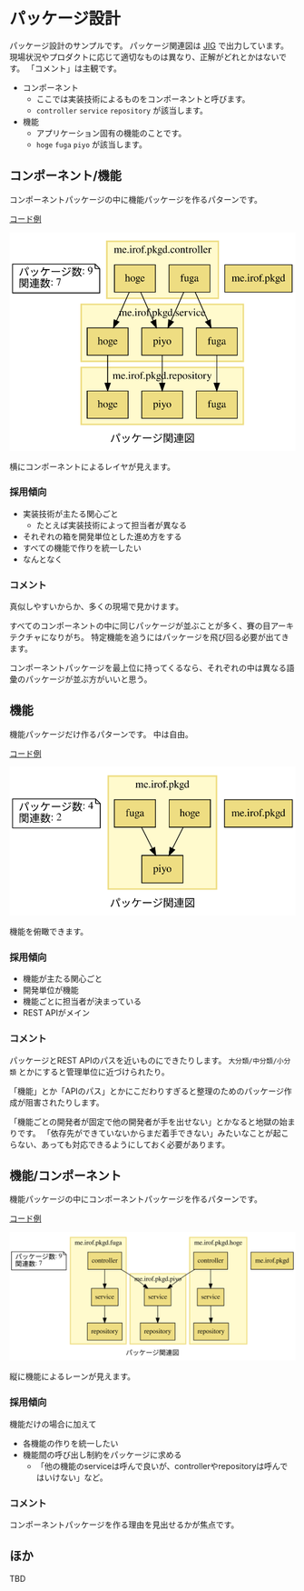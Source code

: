 パッケージ設計
============================================================

パッケージ設計のサンプルです。
パッケージ関連図は [JIG](https://github.com/dddjava/jig) で出力しています。
現場状況やプロダクトに応じて適切なものは異なり、正解がどれとかはないです。
「コメント」は主観です。

- コンポーネント
  - ここでは実装技術によるものをコンポーネントと呼びます。
  - `controller` `service` `repository` が該当します。
- 機能
  - アプリケーション固有の機能のことです。
  - `hoge` `fuga` `piyo` が該当します。

## コンポーネント/機能

コンポーネントパッケージの中に機能パッケージを作るパターンです。

[コード例](https://github.com/irof/package-design/tree/component-function/src/main/java/me/irof/pkgd)

<img src="./images/cf/package-relation-depth5.svg">

横にコンポーネントによるレイヤが見えます。

### 採用傾向
- 実装技術が主たる関心ごと
  - たとえば実装技術によって担当者が異なる
- それぞれの箱を開発単位とした進め方をする
- すべての機能で作りを統一したい
- なんとなく

### コメント
真似しやすいからか、多くの現場で見かけます。

すべてのコンポーネントの中に同じパッケージが並ぶことが多く、賽の目アーキテクチャになりがち。
特定機能を追うにはパッケージを飛び回る必要が出てきます。

コンポーネントパッケージを最上位に持ってくるなら、それぞれの中は異なる語彙のパッケージが並ぶ方がいいと思う。

## 機能

機能パッケージだけ作るパターンです。
中は自由。

[コード例](https://github.com/irof/package-design/tree/function/src/main/java/me/irof/pkgd)

<img src="./images/f/package-relation-depth4.svg">

機能を俯瞰できます。

### 採用傾向
- 機能が主たる関心ごと
- 開発単位が機能
- 機能ごとに担当者が決まっている
- REST APIがメイン

### コメント
パッケージとREST APIのパスを近いものにできたりします。
`大分類/中分類/小分類` とかにすると管理単位に近づけられたり。

「機能」とか「APIのパス」とかにこだわりすぎると整理のためのパッケージ作成が阻害されたりします。

「機能ごとの開発者が固定で他の開発者が手を出せない」とかなると地獄の始まりです。
「依存先ができていないからまだ着手できない」みたいなことが起こらない、あっても対応できるようにしておく必要があります。

## 機能/コンポーネント

機能パッケージの中にコンポーネントパッケージを作るパターンです。

[コード例](https://github.com/irof/package-design/tree/function-component/src/main/java/me/irof/pkgd)

<img src="./images/fc/package-relation-depth5.svg">

縦に機能によるレーンが見えます。

### 採用傾向
機能だけの場合に加えて

- 各機能の作りを統一したい
- 機能間の呼び出し制約をパッケージに求める
  - 「他の機能のserviceは呼んで良いが、controllerやrepositoryは呼んではいけない」など。

### コメント
コンポーネントパッケージを作る理由を見出せるかが焦点です。

## ほか

TBD

